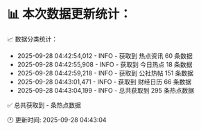 📊 本次数据更新统计：
==========================

📈 数据分类统计：
- 2025-09-28 04:42:54,012 - INFO - 获取到 热点资讯 60 条数据
- 2025-09-28 04:42:55,908 - INFO - 获取到 今日热点 18 条数据
- 2025-09-28 04:42:59,218 - INFO - 获取到 公社热帖 151 条数据
- 2025-09-28 04:43:01,471 - INFO - 获取到 财经日历 66 条数据
- 2025-09-28 04:43:04,199 - INFO - 总共获取到 295 条热点数据

✅ 总共获取到 - 条热点数据

🕐 更新时间: 2025-09-28 04:43:04

